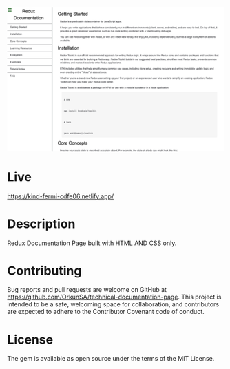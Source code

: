 <img width="1323" alt="Redux Technical Documentation Page" src="./public/images/screen.png">

# Live

https://kind-fermi-cdfe06.netlify.app/

# Description

Redux Documentation Page built with HTML AND CSS only.

# Contributing

Bug reports and pull requests are welcome on GitHub at https://github.com/OrkunSA/technical-documentation-page. This project is intended to be a safe, welcoming space for collaboration, and contributors are expected to adhere to the Contributor Covenant code of conduct.

# License

The gem is available as open source under the terms of the MIT License.
